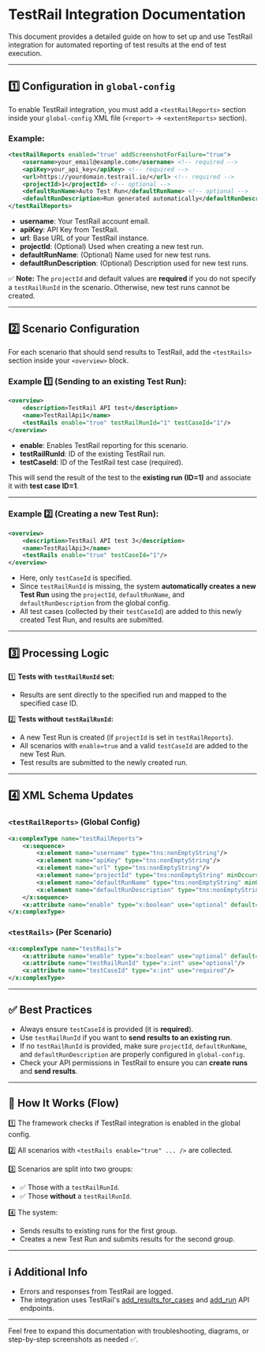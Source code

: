 # TestRail Integration Documentation

This document provides a detailed guide on how to set up and use TestRail integration for automated reporting of test results at the end of test execution.

---

## 1️⃣ Configuration in `global-config`

To enable TestRail integration, you must add a `<testRailReports>` section inside your `global-config` XML file (`<report>` -> `<extentReports>` section).

### Example:

```xml
<testRailReports enabled="true" addScreenshotForFailure="true">
    <username>your_email@example.com</username> <!-- required -->
    <apiKey>your_api_key</apiKey> <!-- required -->
    <url>https://yourdomain.testrail.io/</url> <!-- required -->
    <projectId>1</projectId> <!-- optional -->
    <defaultRunName>Auto Test Run</defaultRunName> <!-- optional -->
    <defaultRunDescription>Run generated automatically</defaultRunDescription> <!-- optional -->
</testRailReports>
```

* **username**: Your TestRail account email.
* **apiKey**: API Key from TestRail.
* **url**: Base URL of your TestRail instance.
* **projectId**: (Optional) Used when creating a new test run.
* **defaultRunName**: (Optional) Name used for new test runs.
* **defaultRunDescription**: (Optional) Description used for new test runs.

✅ **Note:** The `projectId` and default values are **required** if you do not specify a `testRailRunId` in the scenario. Otherwise, new test runs cannot be created.

---

## 2️⃣ Scenario Configuration

For each scenario that should send results to TestRail, add the `<testRails>` section inside your `<overview>` block.

### Example 1️⃣ (Sending to an existing Test Run):

```xml
<overview>
    <description>TestRail API test</description>
    <name>TestRailApi1</name>
    <testRails enable="true" testRailRunId="1" testCaseId="1"/>
</overview>
```

* **enable**: Enables TestRail reporting for this scenario.
* **testRailRunId**: ID of the existing TestRail run.
* **testCaseId**: ID of the TestRail test case (required).

This will send the result of the test to the **existing run (ID=1)** and associate it with **test case ID=1**.

---

### Example 2️⃣ (Creating a new Test Run):

```xml
<overview>
    <description>TestRail API test 3</description>
    <name>TestRailApi3</name>
    <testRails enable="true" testCaseId="1"/>
</overview>
```

* Here, only `testCaseId` is specified.
* Since `testRailRunId` is missing, the system **automatically creates a new Test Run** using the `projectId`, `defaultRunName`, and `defaultRunDescription` from the global config.
* All test cases (collected by their `testCaseId`) are added to this newly created Test Run, and results are submitted.

---

## 3️⃣ Processing Logic

1️⃣ **Tests with `testRailRunId` set:**

* Results are sent directly to the specified run and mapped to the specified case ID.

2️⃣ **Tests without `testRailRunId`:**

* A new Test Run is created (if `projectId` is set in `testRailReports`).
* All scenarios with `enable=true` and a valid `testCaseId` are added to the new Test Run.
* Test results are submitted to the newly created run.

---

## 4️⃣ XML Schema Updates

### `<testRailReports>` (Global Config)

```xml
<x:complexType name="testRailReports">
    <x:sequence>
        <x:element name="username" type="tns:nonEmptyString"/>
        <x:element name="apiKey" type="tns:nonEmptyString"/>
        <x:element name="url" type="tns:nonEmptyString"/>
        <x:element name="projectId" type="tns:nonEmptyString" minOccurs="0"/>
        <x:element name="defaultRunName" type="tns:nonEmptyString" minOccurs="0"/>
        <x:element name="defaultRunDescription" type="tns:nonEmptyString" minOccurs="0"/>
    </x:sequence>
    <x:attribute name="enable" type="x:boolean" use="optional" default="false"/>
</x:complexType>
```

### `<testRails>` (Per Scenario)

```xml
<x:complexType name="testRails">
    <x:attribute name="enable" type="x:boolean" use="optional" default="false"/>
    <x:attribute name="testRailRunId" type="x:int" use="optional"/>
    <x:attribute name="testCaseId" type="x:int" use="required"/>
</x:complexType>
```

---

## ✅ Best Practices

* Always ensure `testCaseId` is provided (it is **required**).
* Use `testRailRunId` if you want to **send results to an existing run**.
* If no `testRailRunId` is provided, make sure `projectId`, `defaultRunName`, and `defaultRunDescription` are properly configured in `global-config`.
* Check your API permissions in TestRail to ensure you can **create runs** and **send results**.

---

## 🚀 How It Works (Flow)

1️⃣ The framework checks if TestRail integration is enabled in the global config.

2️⃣ All scenarios with `<testRails enable="true" ... />` are collected.

3️⃣ Scenarios are split into two groups:

* ✅ Those with a `testRailRunId`.
* ✅ Those **without** a `testRailRunId`.

4️⃣ The system:

* Sends results to existing runs for the first group.
* Creates a new Test Run and submits results for the second group.

---

## ℹ️ Additional Info

* Errors and responses from TestRail are logged.
* The integration uses TestRail's [add\_results\_for\_cases](https://www.gurock.com/testrail/docs/api/reference/results) and [add\_run](https://www.gurock.com/testrail/docs/api/reference/runs) API endpoints.

---

Feel free to expand this documentation with troubleshooting, diagrams, or step-by-step screenshots as needed ✅.
